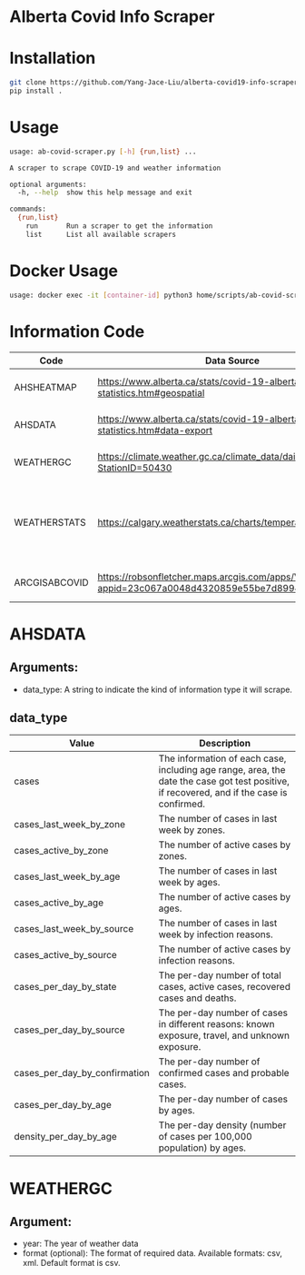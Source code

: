 # Alberta Covid Info Scraper

# Installation
```bash
git clone https://github.com/Yang-Jace-Liu/alberta-covid19-info-scraper
pip install .
```

# Usage
```bash
usage: ab-covid-scraper.py [-h] {run,list} ...

A scraper to scrape COVID-19 and weather information

optional arguments:
  -h, --help  show this help message and exit

commands:
  {run,list}
    run       Run a scraper to get the information
    list      List all available scrapers
```

# Docker Usage
```bash
usage: docker exec -it [container-id] python3 home/scripts/ab-covid-scraper.py [-h] {run,list} ...
```

# Information Code

|Code|Data Source|Description|Arguments|
|----|-----------|-----------|---------|
|AHSHEATMAP|https://www.alberta.ca/stats/covid-19-alberta-statistics.htm#geospatial|Geospatial COVID information|NULL
|AHSDATA|https://www.alberta.ca/stats/covid-19-alberta-statistics.htm#data-export|COVID statistics|data_type. Check [AHSDATA](#AHSDATA)
|WEATHERGC|https://climate.weather.gc.ca/climate_data/daily_data_e.html?StationID=50430|Weather history|year, format. Check [WEATHERGC](#WEATHERGC)
|WEATHERSTATS|https://calgary.weatherstats.ca/charts/temperature-daily.html|The highest, lowest, and mean temperature in recent 2 weeks|NULL
|ARCGISABCOVID|https://robsonfletcher.maps.arcgis.com/apps/View/index.html?appid=23c067a0048d4320859e55be7d89949b|Regional Covid-19 information|NULL

# AHSDATA

## Arguments:

* data_type: A string to indicate the kind of information type it will scrape.

## data_type 

|Value|Description|
|-----|-----------|
|cases|The information of each case, including age range, area, the date the case got test positive, if recovered, and if the case is confirmed.
|cases_last_week_by_zone|The number of cases in last week by zones.|
|cases_active_by_zone|The number of active cases by zones.|
|cases_last_week_by_age|The number of cases in last week by ages.|
|cases_active_by_age|The number of active cases by ages.|
|cases_last_week_by_source|The number of cases in last week by infection reasons.|
|cases_active_by_source|The number of active cases by infection reasons.|
|cases_per_day_by_state|The per-day number of total cases, active cases, recovered cases and deaths.|
|cases_per_day_by_source|The per-day number of cases in different reasons: known exposure, travel, and unknown exposure.|
|cases_per_day_by_confirmation|The per-day number of confirmed cases and probable cases.|
|cases_per_day_by_age|The per-day number of cases by ages.|
|density_per_day_by_age|The per-day density (number of cases per 100,000 population) by ages.

# WEATHERGC

## Argument:

* year: The year of weather data
* format (optional): The format of required data. Available formats: csv, xml. Default format is csv.
